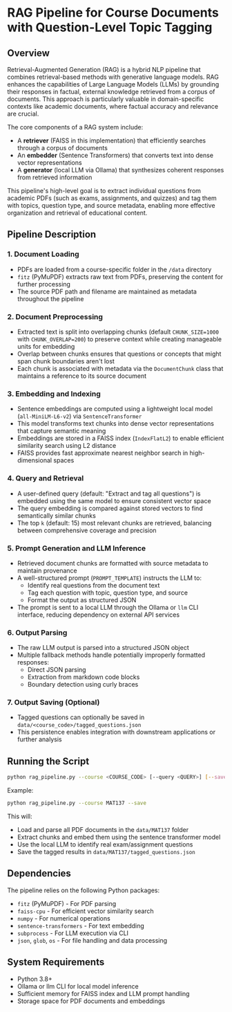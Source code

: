 # RAG Pipeline for Course Documents with Question-Level Topic Tagging

## Overview

Retrieval-Augmented Generation (RAG) is a hybrid NLP pipeline that combines retrieval-based methods with generative language models. RAG enhances the capabilities of Large Language Models (LLMs) by grounding their responses in factual, external knowledge retrieved from a corpus of documents. This approach is particularly valuable in domain-specific contexts like academic documents, where factual accuracy and relevance are crucial.

The core components of a RAG system include:

- A **retriever** (FAISS in this implementation) that efficiently searches through a corpus of documents
- An **embedder** (Sentence Transformers) that converts text into dense vector representations
- A **generator** (local LLM via Ollama) that synthesizes coherent responses from retrieved information

This pipeline's high-level goal is to extract individual questions from academic PDFs (such as exams, assignments, and quizzes) and tag them with topics, question type, and source metadata, enabling more effective organization and retrieval of educational content.

## Pipeline Description

### 1. Document Loading

- PDFs are loaded from a course-specific folder in the `/data` directory
- `fitz` (PyMuPDF) extracts raw text from PDFs, preserving the content for further processing
- The source PDF path and filename are maintained as metadata throughout the pipeline

### 2. Document Preprocessing

- Extracted text is split into overlapping chunks (default `CHUNK_SIZE=1000` with `CHUNK_OVERLAP=200`) to preserve context while creating manageable units for embedding
- Overlap between chunks ensures that questions or concepts that might span chunk boundaries aren't lost
- Each chunk is associated with metadata via the `DocumentChunk` class that maintains a reference to its source document

### 3. Embedding and Indexing

- Sentence embeddings are computed using a lightweight local model (`all-MiniLM-L6-v2`) via `SentenceTransformer`
- This model transforms text chunks into dense vector representations that capture semantic meaning
- Embeddings are stored in a FAISS index (`IndexFlatL2`) to enable efficient similarity search using L2 distance
- FAISS provides fast approximate nearest neighbor search in high-dimensional spaces

### 4. Query and Retrieval

- A user-defined query (default: "Extract and tag all questions") is embedded using the same model to ensure consistent vector space
- The query embedding is compared against stored vectors to find semantically similar chunks
- The top `k` (default: 15) most relevant chunks are retrieved, balancing between comprehensive coverage and precision

### 5. Prompt Generation and LLM Inference

- Retrieved document chunks are formatted with source metadata to maintain provenance
- A well-structured prompt (`PROMPT_TEMPLATE`) instructs the LLM to:
  - Identify real questions from the document text
  - Tag each question with topic, question type, and source
  - Format the output as structured JSON
- The prompt is sent to a local LLM through the Ollama or `llm` CLI interface, reducing dependency on external API services

### 6. Output Parsing

- The raw LLM output is parsed into a structured JSON object
- Multiple fallback methods handle potentially improperly formatted responses:
  - Direct JSON parsing
  - Extraction from markdown code blocks
  - Boundary detection using curly braces

### 7. Output Saving (Optional)

- Tagged questions can optionally be saved in `data/<course_code>/tagged_questions.json`
- This persistence enables integration with downstream applications or further analysis

## Running the Script

```bash
python rag_pipeline.py --course <COURSE_CODE> [--query <QUERY>] [--save] [--output <PATH>] [--max-documents <N>] [--top-k <N>]
```

Example:

```bash
python rag_pipeline.py --course MAT137 --save
```

This will:

- Load and parse all PDF documents in the `data/MAT137` folder
- Extract chunks and embed them using the sentence transformer model
- Use the local LLM to identify real exam/assignment questions
- Save the tagged results in `data/MAT137/tagged_questions.json`

## Dependencies

The pipeline relies on the following Python packages:

- `fitz` (PyMuPDF) - For PDF parsing
- `faiss-cpu` - For efficient vector similarity search
- `numpy` - For numerical operations
- `sentence-transformers` - For text embedding
- `subprocess` - For LLM execution via CLI
- `json`, `glob`, `os` - For file handling and data processing

## System Requirements

- Python 3.8+
- Ollama or llm CLI for local model inference
- Sufficient memory for FAISS index and LLM prompt handling
- Storage space for PDF documents and embeddings
